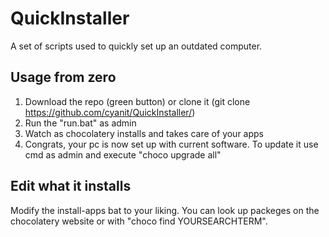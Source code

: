 # QuickInstaller
 A set of scripts used to quickly set up an outdated computer.

## Usage from zero
1. Download the repo (green button) or clone it (git clone https://github.com/cyanit/QuickInstaller/)
2. Run the "run.bat" as admin
3. Watch as chocolatery installs and takes care of your apps
4. Congrats, your pc is now set up with current software. To update it use cmd as admin and execute "choco upgrade all"

## Edit what it installs
Modify the install-apps bat to your liking. You can look up packeges on the chocolatery website or with "choco find YOURSEARCHTERM".
